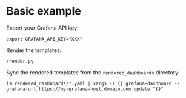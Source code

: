 # Basic example

Export your Grafana API key:

```
export GRAFANA_API_KEY="XXX"
```

Render the templates:

```
/render.py
```

Sync the rendered templates from the `rendered_dashboards` directory:

```
ls rendered_dashboards/*.yaml | xargs -I {} grafana-dashboard --grafana-url https://my-grafana-host.domain.com update "{}"
```
